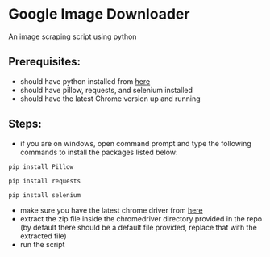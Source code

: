 # Google Image Downloader
An image scraping script using python
## Prerequisites:
- should have python installed from [here](https://www.python.org/downloads/)
- should have pillow, requests, and selenium installed
- should have the latest Chrome version up and running
## Steps:
- if you are on windows, open command prompt and type the following commands to install the packages listed below:

```pip install Pillow```

```pip install requests```

```pip install selenium```
- make sure you have the latest chrome driver from [here](https://chromedriver.chromium.org/home)
- extract the zip file inside the chromedriver directory provided in the repo (by default there should be a default file provided, replace that with the extracted file)
- run the script
